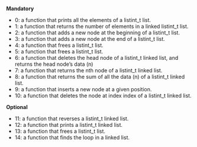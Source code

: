 **Mandatory**

* 0: a function that prints all the elements of a listint_t list.
* 1: a function that returns the number of elements in a linked listint_t list.
* 2: a function that adds a new node at the beginning of a listint_t list.
* 3: a function that adds a new node at the end of a listint_t list.
* 4: a function that frees a listint_t list.
* 5: a function that frees a listint_t list.
* 6: a function that deletes the head node of a listint_t linked list, and returns the head node’s data (n)
* 7: a function that returns the nth node of a listint_t linked list.
* 8: a function that returns the sum of all the data (n) of a listint_t linked list.
* 9: a function that inserts a new node at a given position.
* 10: a function that deletes the node at index index of a listint_t linked list.


**Optional**
* 11: a function that reverses a listint_t linked list.
* 12: a function that prints a listint_t linked list.
* 13: a function that frees a listint_t list.
* 14: a function that finds the loop in a linked list.
